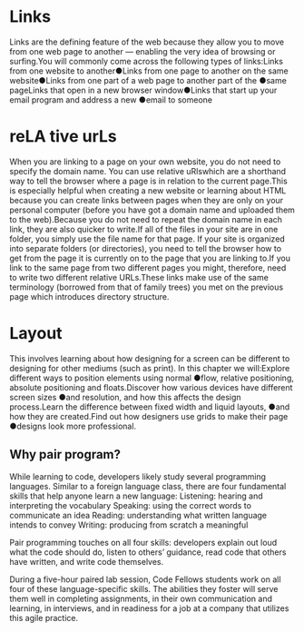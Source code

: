 # Links
Links are the defining feature of the web because they allow you to move from one web page to another — enabling the very idea of browsing or surfing.You will commonly come across the following types of links:Links from one website to another●Links from one page to another on the same website●Links from one part of a web page to another part of the ●same pageLinks that open in a new browser window●Links that start up your email program and address a new ●email to someone  

# reLA tive urLs
When you are linking to a page on your own website, you do not need to specify the domain name. You can use relative uRlswhich are a shorthand way to tell the browser where a page is in relation to the current page.This is especially helpful when creating a new website or learning about HTML because you can create links between pages when they are only on your personal computer (before you have got a domain name and uploaded them to the web).Because you do not need to repeat the domain name in each link, they are also quicker to write.If all of the files in your site are in one folder, you simply use the file name for that page. If your site is organized into separate folders (or directories), you need to tell the browser how to get from the page it is currently on to the page that you are linking to.If you link to the same page from two different pages you might, therefore, need to write two different relative URLs.These links make use of the same terminology (borrowed from that of family trees) you met on the previous page which introduces directory structure.

# Layout
This involves learning about how designing for a screen can be different to designing for other mediums (such as print). In this chapter we will:Explore different ways to position elements using normal ●flow, relative positioning, absolute positioning and floats.Discover how various devices have different screen sizes ●and resolution, and how this affects the design process.Learn the difference between fixed width and liquid layouts, ●and how they are created.Find out how designers use grids to make their page ●designs look more professional.

## Why pair program?
While learning to code, developers likely study several programming languages. Similar to a foreign language class, there are four fundamental skills that help anyone learn a new language: Listening: hearing and interpreting the vocabulary Speaking: using the correct words to communicate an idea Reading: understanding what written language intends to convey Writing: producing from scratch a meaningful

Pair programming touches on all four skills: developers explain out loud what the code should do, listen to others’ guidance, read code that others have written, and write code themselves.

During a five-hour paired lab session, Code Fellows students work on all four of these language-specific skills. The abilities they foster will serve them well in completing assignments, in their own communication and learning, in interviews, and in readiness for a job at a company that utilizes this agile practice.